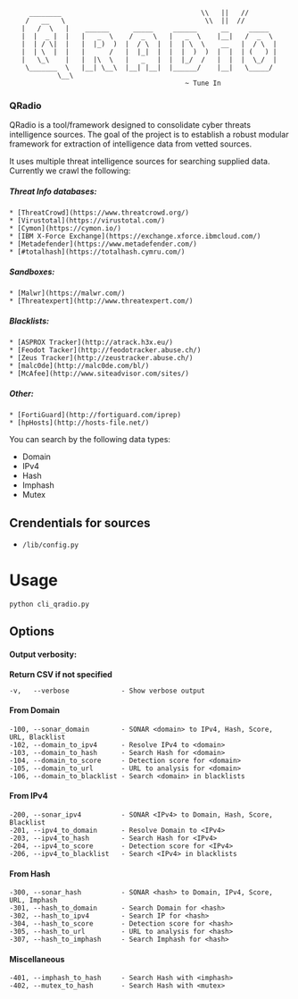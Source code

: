 ```
     ________                                   \\   ||   //
    /   __   \                                   \\  ||  //
   |   /  \   |    ______      _____     ______      __     _____
   |  |  _ |  |   |   _  \    /  _  \   |   _  \    |__|   /  _  \
   |  | / \|  |   |  |_)  )  |  / \  |  |  | \  \    __   |  / \  |
   |  | \  |  |   |      /   |  |_|  |  |  |  )  )  |  |  | (   ) |
   |   \_\    |   |  |\  \   |   _   |  |  |_/  /   |  |  |  \_/  |
    \_______  \   |__| \__\  |__| |__|  |______/    |__|   \_____/
            \__\
                                            ~ Tune In
```

### QRadio
QRadio is a tool/framework designed to consolidate cyber threats intelligence sources.
The goal of the project is to establish a robust modular framework for extraction of intelligence data from vetted sources.

It uses multiple threat intelligence sources for searching supplied data. Currently we crawl the following:
##### Threat Info databases:
    * [ThreatCrowd](https://www.threatcrowd.org/)
    * [Virustotal](https://virustotal.com/)
    * [Cymon](https://cymon.io/)
    * [IBM X-Force Exchange](https://exchange.xforce.ibmcloud.com/)
    * [Metadefender](https://www.metadefender.com/)
    * [#totalhash](https://totalhash.cymru.com/)
##### Sandboxes:
    * [Malwr](https://malwr.com/)
    * [Threatexpert](http://www.threatexpert.com/)
##### Blacklists: 
    * [ASPROX Tracker](http://atrack.h3x.eu/)
    * [Feodot Tacker](http://feodotracker.abuse.ch/)
    * [Zeus Tracker](http://zeustracker.abuse.ch/)
    * [malc0de](http://malc0de.com/bl/)
    * [McAfee](http://www.siteadvisor.com/sites/)
##### Other: 
    * [FortiGuard](http://fortiguard.com/iprep)
    * [hpHosts](http://hosts-file.net/)


You can search by the following data types:
- Domain
- IPv4
- Hash
- Imphash
- Mutex

## Crendentials for sources
- ```/lib/config.py```
# Usage
`python cli_qradio.py`

## Options
 
#### Output verbosity:
__Return CSV if not specified__
```
-v,   --verbose             - Show verbose output 
```
#### From Domain
```
-100, --sonar_domain        - SONAR <domain> to IPv4, Hash, Score, URL, Blacklist
-102, --domain_to_ipv4      - Resolve IPv4 to <domain>
-103, --domain_to_hash      - Search Hash for <domain>
-104, --domain_to_score     - Detection score for <domain>
-105, --domain_to_url       - URL to analysis for <domain>
-106, --domain_to_blacklist - Search <domain> in blacklists
```
#### From IPv4
```
-200, --sonar_ipv4          - SONAR <IPv4> to Domain, Hash, Score, Blacklist
-201, --ipv4_to_domain      - Resolve Domain to <IPv4>
-203, --ipv4_to_hash        - Search Hash for <IPv4>
-204, --ipv4_to_score       - Detection score for <IPv4>
-206, --ipv4_to_blacklist   - Search <IPv4> in blacklists
```
#### From Hash
```
-300, --sonar_hash          - SONAR <hash> to Domain, IPv4, Score, URL, Imphash
-301, --hash_to_domain      - Search Domain for <hash>
-302, --hash_to_ipv4        - Search IP for <hash>
-304, --hash_to_score       - Detection score for <hash>
-305, --hash_to_url         - URL to analysis for <hash>
-307, --hash_to_imphash     - Search Imphash for <hash>
```
#### Miscellaneous
```
-401, --imphash_to_hash     - Search Hash with <imphash>
-402, --mutex_to_hash       - Search Hash with <mutex>
```
